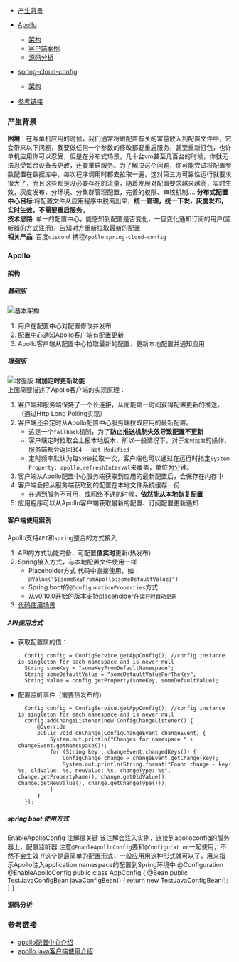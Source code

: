 
- [产生背景](#产生背景)

- [Apollo](#Apollo)
    - [架构](#架构)
    - [客户端案例](#客户端使用案例)
    - [源码分析](#源码分析)
- [spring-cloud-config](#spring-cloud-config)
    - [架构](#架构)
- [参考链接](#参考链接)
    
### 产生背景  
**困境**：在写单机应用的时候，我们通常将跟配置有关的常量放入到配置文件中，它会带来以下问题，我要做任何一个参数的修改都要重启服务，甚至重新打包，也许单机应用你可以忍受，但是在分布式场景，几十台vm甚至几百台的时候，你就无法忍受每台设备去更改，还要重启服务。为了解决这个问题，你可能尝试将配置参数配置在数据库中，每次程序调用时都去拉取一遍，这对第三方可靠性运行就要求很大了，而且这些都是没必要存在的流量，随着发展对配置要求越来越高，实时生效，灰度发布，分环境、分集群管理配置，完善的权限、审核机制....
**分布式配置中心目标**:将配置文件从应用程序中脱离出来，**统一管理，统一下发，灰度发布，实时生效，不需要重启服务。**   
**技术思路**: 单一的配置中心，能感知到配置是否变化，一旦变化通知订阅的用户(监听器的方式注册)，告知对方重新拉取最新的配置  
**相关产品**: 百度`disconf`  携程`Apollo`   `spring-cloud-config`


### Apollo
#### 架构
##### 基础版
 ![基本架构](https://github.com/ctripcorp/apollo/raw/master/doc/images/basic-architecture.png)
1. 用户在配置中心对配置修改并发布  
2. 配置中心通知Apollo客户端有配置更新  
3. Apollo客户端从配置中心拉取最新的配置、更新本地配置并通知应用   
##### 增强版
![增强版](https://github.com/ctripcorp/apollo/raw/master/doc/images/client-architecture.png)
**增加定时更新功能**  
上图简要描述了Apollo客户端的实现原理：  
1. 客户端和服务端保持了一个长连接，从而能第一时间获得配置更新的推送。（通过Http Long Polling实现）
2. 客户端还会定时从Apollo配置中心服务端拉取应用的最新配置。
   - 这是一个`fallback`机制，为了**防止推送机制失效导致配置不更新**
   - 客户端定时拉取会上报本地版本，所以一般情况下，对于`定时拉取`的操作，服务端都会返回`304 - Not Modified`
   - 定时频率默认为每`5分钟`拉取一次，客户端也可以通过在运行时指定`System Property: apollo.refreshInterval`来覆盖，单位为分钟。
3. 客户端从Apollo配置中心服务端获取到应用的最新配置后，会保存在内存中
4. 客户端会把从服务端获取到的配置在本地文件系统缓存一份
   - 在遇到服务不可用，或网络不通的时候，**依然能从本地恢复配置**
5. 应用程序可以从Apollo客户端获取最新的配置、订阅配置更新通知

#### 客户端使用案例
Apollo支持`API`和`spring`整合的方式接入  
1. API的方式功能完备，可配置**值实时**更新(热发布)
2. Spring接入方式，与本地配置文件使用一样
    - Placeholder方式 代码中直接使用，如：`@Value("${someKeyFromApollo:someDefaultValue}")`
    - Spring boot的`@ConfigurationProperties`方式
    - 从v0.10.0开始的版本支持placeholder在`运行时自动更新`
3. [代码使用场景](https://github.com/ctripcorp/apollo-use-cases)
##### API使用方式
- 获取配置属的值：

        Config config = ConfigService.getAppConfig(); //config instance is singleton for each namespace and is never null
        String someKey = "someKeyFromDefaultNamespace";
        String someDefaultValue = "someDefaultValueForTheKey";
        String value = config.getProperty(someKey, someDefaultValue);
- 配置监听事件（需要热发布的）

        Config config = ConfigService.getAppConfig(); //config instance is singleton for each namespace and is never null
        config.addChangeListener(new ConfigChangeListener() {
            @Override
            public void onChange(ConfigChangeEvent changeEvent) {
                System.out.println("Changes for namespace " + changeEvent.getNamespace());
                for (String key : changeEvent.changedKeys()) {
                    ConfigChange change = changeEvent.getChange(key);
                    System.out.println(String.format("Found change - key: %s, oldValue: %s, newValue: %s, changeType: %s",   change.getPropertyName(), change.getOldValue(), change.getNewValue(), change.getChangeType()));
                }
            }
        });
 
##### spring boot 使用方式
EnableApolloConfig 注解很关键 该注解会注入实例，连接到apolloconfig的服务器上，配置监听器
注意`@EnableApolloConfig`要和`@Configuration`一起使用，不然不会生效
        //这个是最简单的配置形式，一般应用用这种形式就可以了，用来指示Apollo注入application namespace的配置到Spring环境中
        @Configuration
        @EnableApolloConfig
        public class AppConfig {
          @Bean
          public TestJavaConfigBean javaConfigBean() {
            return new TestJavaConfigBean();
          }
        }
 
   
#### 源码分析


### 参考链接
- [apollo配置中心介绍](https://github.com/ctripcorp/apollo/wiki/Apollo%E9%85%8D%E7%BD%AE%E4%B8%AD%E5%BF%83%E4%BB%8B%E7%BB%8D)
- [apollo java客户端使用介绍](https://github.com/ctripcorp/apollo/wiki/Java%E5%AE%A2%E6%88%B7%E7%AB%AF%E4%BD%BF%E7%94%A8%E6%8C%87%E5%8D%97)









